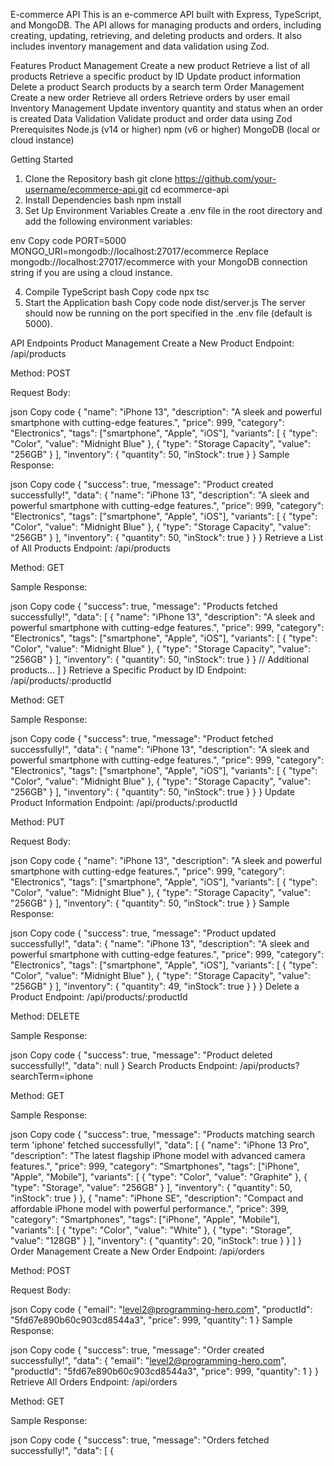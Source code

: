 E-commerce API
This is an e-commerce API built with Express, TypeScript, and MongoDB. The API allows for managing products and orders, including creating, updating, retrieving, and deleting products and orders. It also includes inventory management and data validation using Zod.

Features
Product Management
Create a new product
Retrieve a list of all products
Retrieve a specific product by ID
Update product information
Delete a product
Search products by a search term
Order Management
Create a new order
Retrieve all orders
Retrieve orders by user email
Inventory Management
Update inventory quantity and status when an order is created
Data Validation
Validate product and order data using Zod
Prerequisites
Node.js (v14 or higher)
npm (v6 or higher)
MongoDB (local or cloud instance)

Getting Started

1. Clone the Repository
   bash
   git clone https://github.com/your-username/ecommerce-api.git
   cd ecommerce-api
2. Install Dependencies
   bash
   npm install
3. Set Up Environment Variables
   Create a .env file in the root directory and add the following environment variables:

env
Copy code
PORT=5000
MONGO_URI=mongodb://localhost:27017/ecommerce
Replace mongodb://localhost:27017/ecommerce with your MongoDB connection string if you are using a cloud instance.

4. Compile TypeScript
   bash
   Copy code
   npx tsc
5. Start the Application
   bash
   Copy code
   node dist/server.js
   The server should now be running on the port specified in the .env file (default is 5000).

API Endpoints
Product Management
Create a New Product
Endpoint: /api/products

Method: POST

Request Body:

json
Copy code
{
"name": "iPhone 13",
"description": "A sleek and powerful smartphone with cutting-edge features.",
"price": 999,
"category": "Electronics",
"tags": ["smartphone", "Apple", "iOS"],
"variants": [
{
"type": "Color",
"value": "Midnight Blue"
},
{
"type": "Storage Capacity",
"value": "256GB"
}
],
"inventory": {
"quantity": 50,
"inStock": true
}
}
Sample Response:

json
Copy code
{
"success": true,
"message": "Product created successfully!",
"data": {
"name": "iPhone 13",
"description": "A sleek and powerful smartphone with cutting-edge features.",
"price": 999,
"category": "Electronics",
"tags": ["smartphone", "Apple", "iOS"],
"variants": [
{
"type": "Color",
"value": "Midnight Blue"
},
{
"type": "Storage Capacity",
"value": "256GB"
}
],
"inventory": {
"quantity": 50,
"inStock": true
}
}
}
Retrieve a List of All Products
Endpoint: /api/products

Method: GET

Sample Response:

json
Copy code
{
"success": true,
"message": "Products fetched successfully!",
"data": [
{
"name": "iPhone 13",
"description": "A sleek and powerful smartphone with cutting-edge features.",
"price": 999,
"category": "Electronics",
"tags": ["smartphone", "Apple", "iOS"],
"variants": [
{
"type": "Color",
"value": "Midnight Blue"
},
{
"type": "Storage Capacity",
"value": "256GB"
}
],
"inventory": {
"quantity": 50,
"inStock": true
}
}
// Additional products...
]
}
Retrieve a Specific Product by ID
Endpoint: /api/products/:productId

Method: GET

Sample Response:

json
Copy code
{
"success": true,
"message": "Product fetched successfully!",
"data": {
"name": "iPhone 13",
"description": "A sleek and powerful smartphone with cutting-edge features.",
"price": 999,
"category": "Electronics",
"tags": ["smartphone", "Apple", "iOS"],
"variants": [
{
"type": "Color",
"value": "Midnight Blue"
},
{
"type": "Storage Capacity",
"value": "256GB"
}
],
"inventory": {
"quantity": 50,
"inStock": true
}
}
}
Update Product Information
Endpoint: /api/products/:productId

Method: PUT

Request Body:

json
Copy code
{
"name": "iPhone 13",
"description": "A sleek and powerful smartphone with cutting-edge features.",
"price": 999,
"category": "Electronics",
"tags": ["smartphone", "Apple", "iOS"],
"variants": [
{
"type": "Color",
"value": "Midnight Blue"
},
{
"type": "Storage Capacity",
"value": "256GB"
}
],
"inventory": {
"quantity": 50,
"inStock": true
}
}
Sample Response:

json
Copy code
{
"success": true,
"message": "Product updated successfully!",
"data": {
"name": "iPhone 13",
"description": "A sleek and powerful smartphone with cutting-edge features.",
"price": 999,
"category": "Electronics",
"tags": ["smartphone", "Apple", "iOS"],
"variants": [
{
"type": "Color",
"value": "Midnight Blue"
},
{
"type": "Storage Capacity",
"value": "256GB"
}
],
"inventory": {
"quantity": 49,
"inStock": true
}
}
}
Delete a Product
Endpoint: /api/products/:productId

Method: DELETE

Sample Response:

json
Copy code
{
"success": true,
"message": "Product deleted successfully!",
"data": null
}
Search Products
Endpoint: /api/products?searchTerm=iphone

Method: GET

Sample Response:

json
Copy code
{
"success": true,
"message": "Products matching search term 'iphone' fetched successfully!",
"data": [
{
"name": "iPhone 13 Pro",
"description": "The latest flagship iPhone model with advanced camera features.",
"price": 999,
"category": "Smartphones",
"tags": ["iPhone", "Apple", "Mobile"],
"variants": [
{
"type": "Color",
"value": "Graphite"
},
{
"type": "Storage",
"value": "256GB"
}
],
"inventory": {
"quantity": 50,
"inStock": true
}
},
{
"name": "iPhone SE",
"description": "Compact and affordable iPhone model with powerful performance.",
"price": 399,
"category": "Smartphones",
"tags": ["iPhone", "Apple", "Mobile"],
"variants": [
{
"type": "Color",
"value": "White"
},
{
"type": "Storage",
"value": "128GB"
}
],
"inventory": {
"quantity": 20,
"inStock": true
}
}
]
}
Order Management
Create a New Order
Endpoint: /api/orders

Method: POST

Request Body:

json
Copy code
{
"email": "level2@programming-hero.com",
"productId": "5fd67e890b60c903cd8544a3",
"price": 999,
"quantity": 1
}
Sample Response:

json
Copy code
{
"success": true,
"message": "Order created successfully!",
"data": {
"email": "level2@programming-hero.com",
"productId": "5fd67e890b60c903cd8544a3",
"price": 999,
"quantity": 1
}
}
Retrieve All Orders
Endpoint: /api/orders

Method: GET

Sample Response:

json
Copy code
{
"success": true,
"message": "Orders fetched successfully!",
"data": [
{
